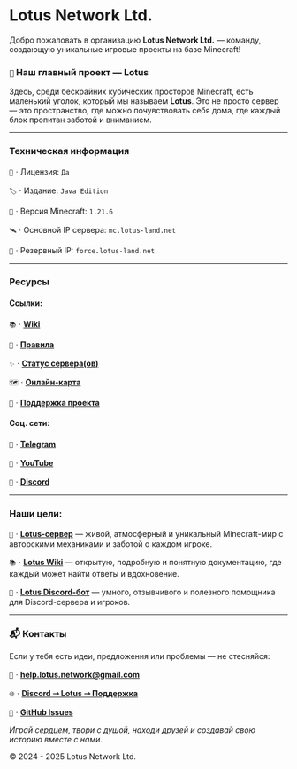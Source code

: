 # Lotus Network Ltd.

Добро пожаловать в организацию **Lotus Network Ltd.** — команду, создающую уникальные игровые проекты на базе Minecraft!

### `🪷` Наш главный проект — **Lotus**

Здесь, среди бескрайних кубических просторов Minecraft, есть маленький уголок, который мы называем **Lotus**.
Это не просто сервер — это пространство, где можно почувствовать себя дома, где каждый блок пропитан заботой и вниманием.

---

### Техническая информация

`🔑`ㆍЛицензия: `Да`

`🏷️`ㆍИздание: `Java Edition`

`🔖`ㆍВерсия Minecraft: `1.21.6`

`🛰️`ㆍОсновной IP сервера: `mc.lotus-land.net`

`📡`ㆍРезервный IP: `force.lotus-land.net`

---

### Ресурсы

#### Ссылки:

`📚`ㆍ[**Wiki**](https://wiki.lotus-land.net)

`📜`ㆍ[**Правила**](https://wiki.lotus-land.net/start/rules)

`✨`ㆍ[**Статус сервера(ов)**](https://s.mcstatus.io/3f85f5c8525c38e8024c2c83)

`🗺`ㆍ[**Онлайн-карта**](https://map.lotus-land.net)

`🤝`ㆍ[**Поддержка проекта**](https://shop.lotus-land.net)

#### Соц. сети:

`📱`ㆍ[**Telegram**](https://t.me/LotusMC)

`🎥`ㆍ[**YouTube**](https://www.youtube.com/@LotusNetwork-y9h)

`💬`ㆍ[**Discord**](https://discord.gg/wFUzrZgAeu)

---

### Наши цели:

`🏰`ㆍ[**Lotus-сервер**](https://github.com/Lotus-Network-Ltd/Lotus) — живой, атмосферный и уникальный Minecraft-мир с авторскими механиками и заботой о каждом игроке.

`📚`ㆍ[**Lotus Wiki**](https://wiki.lotus-land.net/) — открытую, подробную и понятную документацию, где каждый может найти ответы и вдохновение.

`🤖`ㆍ[**Lotus Discord-бот**](https://discord.com/oauth2/authorize?client_id=1378128653162123304&permissions=8&integration_type=0&scope=bot) — умного, отзывчивого и полезного помощника для Discord-сервера и игроков.

---

### 📬 Контакты

Если у тебя есть идеи, предложения или проблемы — не стесняйся:

`📧`ㆍ**help.lotus.network@gmail.com**

`🌐`ㆍ[**Discord ⇾ Lotus ⇾ Поддержка**](https://discord.com/channels/1377345046634037380/1378789604504899735/1395556519969558528)

`🔧`ㆍ[**GitHub Issues**](https://github.com/Lotus-Network-Ltd/Lotus/issues)

_Играй сердцем, твори с душой, находи друзей и создавай свою историю вместе с нами._

© 2024 - 2025 Lotus Network Ltd.
